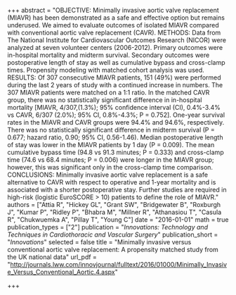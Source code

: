+++
abstract = "OBJECTIVE: Minimally invasive aortic valve replacement (MIAVR) has been demonstrated as a safe and effective option but remains underused. We aimed to evaluate outcomes of isolated MIAVR compared with conventional aortic valve replacement (CAVR). METHODS: Data from The National Institute for Cardiovascular Outcomes Research (NICOR) were analyzed at seven volunteer centers (2006-2012). Primary outcomes were in-hospital mortality and midterm survival. Secondary outcomes were postoperative length of stay as well as cumulative bypass and cross-clamp times. Propensity modeling with matched cohort analysis was used. RESULTS: Of 307 consecutive MIAVR patients, 151 (49%) were performed during the last 2 years of study with a continued increase in numbers. The 307 MIAVR patients were matched on a 1:1 ratio. In the matched CAVR group, there was no statistically significant difference in in-hospital mortality [MIAVR, 4/307,(1.3%); 95% confidence interval (CI), 0.4%-3.4% vs CAVR, 6/307 (2.0%); 95% CI, 0.8%-4.3%; P = 0.752]. One-year survival rates in the MIAVR and CAVR groups were 94.4% and 94.6%, respectively. There was no statistically significant difference in midterm survival (P = 0.677; hazard ratio, 0.90; 95% CI, 0.56-1.46). Median postoperative length of stay was lower in the MIAVR patients by 1 day (P = 0.009). The mean cumulative bypass time (94.8 vs 91.3 minutes; P = 0.333) and cross-clamp time (74.6 vs 68.4 minutes; P = 0.006) were longer in the MIAVR group; however, this was significant only in the cross-clamp time comparison. CONCLUSIONS: Minimally invasive aortic valve replacement is a safe alternative to CAVR with respect to operative and 1-year mortality and is associated with a shorter postoperative stay. Further studies are required in high-risk (logistic EuroSCORE > 10) patients to define the role of MIAVR."
authors = ["Attia R", "Hickey GL", "Grant SW", "Bridgewater B", "Roxburgh J", "Kumar P", "Ridley P", "Bhabra M", "Millner R", "Athanasiou T", "Casula R", "Chukwuemka A", "Pillay T", "Young C"]
date = "2016-01-01"
math = true
publication_types = ["2"]
publication = "*Innovations: Technology and Techniques in Cardiothoracic and Vascular Surgery*"
publication_short = "*Innovations*"
selected = false
title = "Minimally invasive versus conventional aortic valve replacement: A propensity matched study from the UK national data"
url_pdf = "http://journals.lww.com/innovjournal/fulltext/2016/01000/Minimally_Invasive_Versus_Conventional_Aortic.4.aspx"

+++
